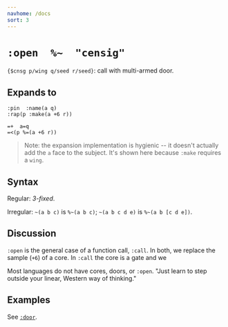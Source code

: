 ```yaml
---
navhome: /docs
sort: 3
---
```


# `:open  %~  "censig"`

`{$cnsg p/wing q/seed r/seed}`: call with multi-armed door.

## Expands to

```
:pin  :name(a q)
:rap(p :make(a +6 r))
```

```
=+  a=q
=<(p %=(a +6 r))
```

> Note: the expansion implementation is hygienic -- it doesn't actually add the
> `a` face to the subject. It's shown here because `:make` requires a `wing`.

## Syntax

Regular: *3-fixed*.

Irregular: `~(a b c)` is `%~(a b c)`; `~(a b c d e)` is `%~(a b
[c d e])`.

## Discussion

`:open` is the general case of a function call, `:call`.  In
both, we replace the sample (`+6`) of a core.  In `:call` the
core is a gate and we 

Most languages do not have cores, doors, or `:open`.  "Just
learn to step outside your linear, Western way of thinking."

## Examples

See [`:door`](../../bar-core/cab-door).

